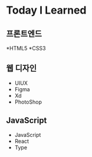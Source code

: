 # Today I Learned

## 프론트엔드
*HTML5
*CSS3

## 웹 디자인
* UIUX  
* Figma  
* Xd  
* PhotoShop  

## JavaScript
* JavaScript  
* React  
* Type  
